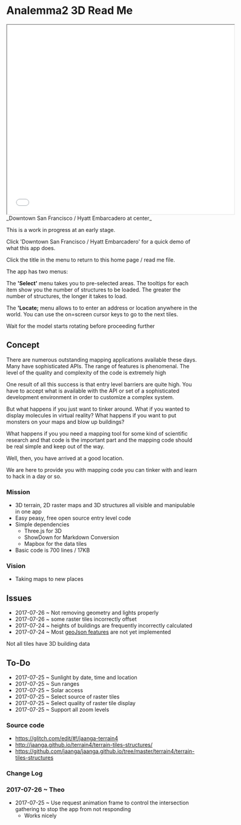 Analemma2 3D Read Me
====

<iframe src=analemma2-3d-r1.html width=600 height=500 ></iframe>
_Downtown San Francisco / Hyatt Embarcadero at center_


This is a work in progress at an early stage.

Click 'Downtown San Francisco / Hyatt Embarcadero' for a quick demo of what this app does.

Click the title in the menu to return to this home page / read me file.


The app has two menus:

The **'Select'** menu takes you to pre-selected areas. The tooltips for each item show you the number of structures to be loaded. The greater the number of structures, the longer it takes to load.

The **'Locate;** menu allows to to enter an address or location anywhere in the world. You can use the on=screen cursor keys to go to the next tiles.

Wait for the model starts rotating before proceeding further

## Concept

There are numerous outstanding mapping applications available these days. Many have sophisticated APIs. 
The range of features is phenomenal. The level of the quality and complexity of the code is extremely high 

One result of all this success is that entry level barriers are quite high. You have to accept what is available with the API or set of a sophisticated development environment in order to customize a complex system.

But what happens if you just want to tinker around. What if you wanted to display molecules in virtual reality? What happens if you want to put monsters on your maps and blow up buildings?

What happens if you you need a mapping tool for some kind of scientific research and that code is the important part and the mapping code should be real simple and keep out of the way.

Well, then, you have arrived at a good location.

We are here to provide you with mapping code you can tinker with and learn to hack in a day or so.


### Mission

* 3D terrain, 2D raster maps and 3D structures all visible and manipulable in one app
* Easy peasy, free open source entry level code
* Simple dependencies
	* Three.js for 3D
	* ShowDown for Markdown Conversion
	* Mapbox for the data tiles
* Basic code is 700 lines / 17KB


### Vision

* Taking maps to new places

## Issues

* 2017-07-26 ~ Not removing geometry and lights properly
* 2017-07-26 ~ some raster tiles incorrectly offset 
* 2017-07-24 ~ heights of buildings are frequently incorrectly calculated
* 2017-07-24 ~ Most [geoJson features]( https://en.wikipedia.org/wiki/GeoJSON ) are not yet implemented

Not all tiles have 3D building data


## To-Do

* 2017-07-25 ~ Sunlight by date, time and location
* 2017-07-25 ~ Sun ranges
* 2017-07-25 ~ Solar access
* 2017-07-25 ~ Select source of raster tiles
* 2017-07-25 ~ Select quality of raster tile display
* 2017-07-25 ~ Support all zoom levels


### Source code

* <https://glitch.com/edit/#!/jaanga-terrain4>
* <http://jaanga.github.io/terrain4/terrain-tiles-structures/>
* <https://github.com/jaanga/jaanga.github.io/tree/master/terrain4/terrain-tiles-structures>

### Change Log


### 2017-07-26 ~ Theo

* 2017-07-25 ~ Use request animation frame to control the intersection gathering to stop the app from not responding
	* Works nicely
